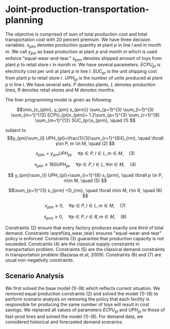 # Joint-production-transportation-planning

The objective is comprised of sum of total production cost and total transportation cost with $20$ percent premium. We have three decision variables. $x_{plm}$ denotes production quantity at plant $p$ in line $l$ and in month $m$. We call $y_{pm}$ as base production at plant $p$ and month $m$ which is used enforce "equal-wear-and-tear." $s_{prm}$ denotes shipped amount of toys from plant $p$ to retail store r in month $m.$ We have several parameters. $ECPU_{pl}$  is electricity cost per unit at plant $p$ in line $l.$ $SUC_{pr}$ is the unit shipping cost from plant $p$ to retail store $r.$ $UPH_{pl}$ is the number of units produced at plant $p$ in line $l.$ We have several sets. $P$ denotes plants, $L$ denotes production lines, $R$ denotes retail stores and M denotes months. 

The liner programming model is given as following:

$$\min_{x_{plm}, y_{pm} s_{prm}} \sum_{p=1}^{3} \sum_{l=1}^{3} \sum_{m=1}^{12} ECPU_{pl}x_{plm}+ 1.2\sum_{p=1}^{3} \sum_{r=1}^{8} \sum_{m=1}^{12} SUC_{pr}s_{prm}, \quad (1) $$

subject to $$y_{pm}\sum_{l} UPH_{pl}=\frac{1}{3}\sum_{r=1}^{8}D_{rm}, \quad \forall p\in P, m \in M, \quad (2) $$

$$x_{plm}=y_{pm}UPH_{pl}, \quad \forall p\in P ,l \in L, m \in M, \quad (3) $$

$$x_{plm} \leq 160 UPH_{pl}, \quad \forall p\in P ,l \in L,\forall m \in M, \quad (4) $$

$$ y_{pm}\sum_{l} UPH_{pl}=\sum_{r=1}^{8} s_{prm}, \quad \forall p \in P, m\in M, \quad (5) $$

$$\sum_{p=1}^{3} s_{prm} =D_{rm}, \quad \forall m\in M, r\in R, \quad (6) $$

$$x_{plm}\geq 0, \quad \forall p \in P, l\in L, m\in M, \quad (7) $$

$$s_{prm}\geq 0, \quad \forall p \in P, r\in R, m\in M, \quad (8) $$


Constraints (2) ensure that every factory produces exactly one third of total demand. Constraints \eqref{eq_wear_tear} ensures "equal-wear-and-tear" policy is enforced. Constraints (3) guarantee that production capacity is not exceeded. Constraints (4) are the classical supply constraints in transportation problem. Constraints (5) are the classical demand constraints in transportation problem (Bazaraa et.al, 2009). Constraints (6) and (7) are usual non-negativity constraints. 

## Scenario Analysis

We first solved the base model (1)-(8) which reflects current situation. We removed equal production constraints (2) and solved the model (1)-(8) to perform scenario analysis on removing the policy that each facility is responsible for producing the same number of toys will result in cost savings. We replaced all values of parameters $ECPU_{pl}$ and $UPH_{pl}$ to those of fast-prod lines and solved the model (1)-(8). For demand data, we considered historical and forecasted demand scenarios.
